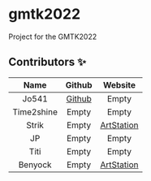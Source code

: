 # gmtk2022

Project for the GMTK2022



## Contributors ✨

| Name           | Github    | Website    |
| :-------------:|:--------------:|:--------------:|
| Jo541 | [Github](https://github.com/jo541) | Empty |
| Time2shine | Empty | Empty |
| Strik | Empty | [ArtStation](https://www.artstation.com/hipstrik) |
| JP | Empty | Empty |
| Titi | Empty | Empty |
| Benyock | Empty | [ArtStation](https://www.artstation.com/thomasnaim) |
